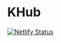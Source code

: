 # KHub

[![Netlify Status](https://api.netlify.com/api/v1/badges/a6d68e6d-a93c-41c1-92f8-77be5d911c97/deploy-status)](https://app.netlify.com/sites/knowhub/deploys)
